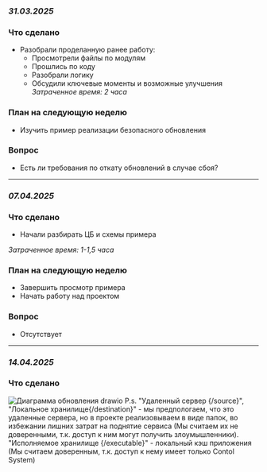 ### *31.03.2025*
### Что сделано
- Разобрали проделанную ранее работу:  
  - Просмотрели файлы по модулям  
  - Прошлись по коду  
  - Разобрали логику  
  - Обсудили ключевые моменты и возможные улучшения  
*Затраченное время: 2 часа*
### План на следующую неделю
- Изучить пример реализации безопасного обновления  

### Вопрос
- Есть ли требования по откату обновлений в случае сбоя?
---
### *07.04.2025*
### Что сделано
- Начали разбирать ЦБ и схемы примера

*Затраченное время: 1-1,5 часа* 
### План на следующую неделю
- Завершить просмотр примера
- Начать работу над проектом
### Вопрос
- Отсутствует
---
### *14.04.2025*
### Что сделано
![Диаграмма обновления drawio](https://github.com/user-attachments/assets/538cccb6-ce8f-4c3c-98fb-6798bc9a5af7)
P.s. "Удаленный сервер {/source}", "Локальное хранилище{/destination}" - мы предпологаем, что это удаленные сервера, но в проекте реализовываем в виде папок, во избежании лишних затрат на поднятие сервиса (Мы считаем их не доверенными, т.к. доступ к ним могут получить злоумышленники). 
"Исполняемое хранилище {/executable}" - локальный кэш приложения (Мы считаем доверенным, т.к. доступ к нему имеет только Contol System)
